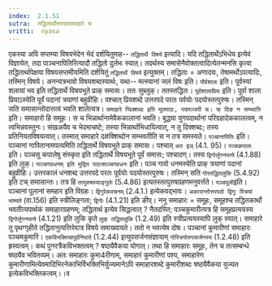 ```yaml
---
index:  2.1.51
sutra:  तद्धितार्थोत्तरपदसमाहारे च
vritti:  nyasa
---
```


एकस्या अपि सप्तम्या विषयभेदेन भेदं दर्शयितुमाह-- `तद्धितार्थे विषये` इत्यादि। यदि तद्धितार्थेऽभिधेय इत्येवं विज्ञायेत, तदा पाञ्चनापितिरित्यादौ तद्धितो दुर्लभः स्यात्। तदर्थस्य समासेनैवोक्तत्वादित्येतन्मनसि कृत्वा तद्धितार्थापेक्षया विषयसप्तमीयमिति दर्शयितुं `तद्धितार्थे विषये` इत्युक्तम्। तद्धिताः = अणादयः, तेषामर्थोऽपत्यादिः, तस्मिन् विषये। अनन्यत्रभावो विषयशब्दस्यार्थः, यथा-- मत्स्यानां जलं विषः इति। `पौर्वशालः` इति। पूर्वस्यां शलायां भव इति तद्धितार्थे विषयभूते प्राक् समासः। ततः सुब्लुक्। ततस्तद्धितः। `पूर्वशालाप्रियः` इति। पूर्वा शाला प्रियाऽस्येति पूर्वं पदानां त्रयाणां बहुव्रीहिः। पश्चात् प्रियशब्दे उत्तरपदे परतः पर्वयोः पदयोस्तत्पुरुषः। तस्मिन् सति समासान्तोदात्तत्वं भवति शालेत्यत्र। `समाहारे प्दिक्शब्दः इति मूलपाठः, पदमञ्जरी च। फ् दिङ न सम्भवति` इति। समाहारो हि समूहः। स च भिन्नार्थानामेवैककालानां भवति। बुद्ध्या युगपदार्थानां परिग्रहादेककालत्वम्, न त्वभिन्नवस्तुनः। संखअयैव च भेदमाचष्टे; तस्या भिन्नार्थाभिधायित्वात्, न तु दिक्शब्दः; तस्य प्रतिनियतविषयत्वात्। तस्मात् समाहारे द#क्शिब्दोन सम्भवतीति स न तत्र समस्यते। `पञ्चानापितिः` इति। पञ्चानां नापितानामपत्यमिति तद्धितार्थे विषयभूते प्राक् समासः। पश्चात् `अत इञ्` (4.1. 95)। `पञ्चकपालः` इति। पञ्चसु कपालेषु संस्कृत इति तद्धितार्थे विषयभूते पूर्वं समासः; पश्चादण्। तस्य `द्विगोर्लुगनपत्ये` (4.1.88) इति लुक्। `प्पञ्चगवधनम् इति मुद्रित पाठःफ्पञ्चगवधनः` इति। पञ्च गावो धनमस्येति प्राक् त्रयाणां पदानां बहुव्रीहिः। उत्तरकालं धनशब्द उत्तरपदे परतः पूर्वयोः पदयोस्तत्पुरुषः। तस्मिन् सति `गोरतद्धितलुकि` (5.4.92) इति टच् समासान्तः। तत्र हि `तत्पुरुषस्याङ्गुलेः` (5.4.86) इत्यतस्तत्पुरुषग्रहणमनुवर्त्तते। `पञ्चपूली`इति। पञ्चानां पूलानां समहार इति विग्रहः। `द्विगुरेकवचनम्` (2.4.1.) इत्येकवद्भावः। `अकारान्तोत्तरपदो द्विगुः स्त्रियां भाष्यते` (वा.156) इति स्त्रीलिङ्गता; `द्विगोः` (4.1.21) इति ङीप्। ननु समाहारः = समूहः, समूहश्च तद्धितकार्थो भवतीत्यपार्थकं समाहारग्रहणम्; तद्धितार्थ इत्येव सिद्धत्वात् ? नैतदस्ति; पञ्चकुमारीत्यत्र हि समूहप्रत्ययस्य `द्विगोर्लुगनपत्ये` (4.1.21) इति लुकि कृते `लुक् तद्धितलुकि` (1.2.49) इति स्त्रीप्रत्ययस्यापि लुक् स्यात्। समाहारे तु पृथग्गृहीते तद्धितानुत्पत्तिरेवात्र विषये समाख्यायते। ततो न भवत्येष दोषः। पञ्चानां कुमारीणां समाहारः पञ्चमकुमारि। `एकविभक्तिचापूर्वनिपाते` (1.2.44) इत्युपसर्जनसंज्ञायाम् `गोस्त्रियोरुपसर्जनस्य` (1.2.48) इति ह्रस्वत्वम्। कथं पुनरत्रैकविभक्तत्वम् ? षष्ठ्यैवैकया योगात्। तथा हि समाहारः समूहः, तेन च तत्सम्बन्धे षष्ठ्यैव भवितव्यम्। अतः समाहारः कुमा4रीणाम्, समाहारं कुमारीणां पश्य, समाहारेण कुमारीणामित्येवमादिभिरनेकाभिर्विभक्तिभिर्युज्यमानेऽपि समाहारशब्दे कुमारीशब्दः षष्ठ्यैवैकया युज्यत इत्येकविभक्तिकत्वम्।।व
